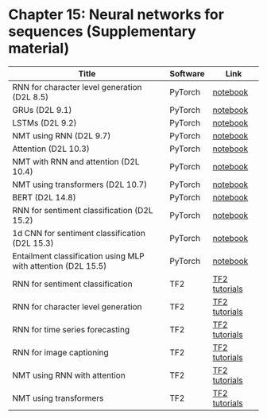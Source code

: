 # Chapter 15: Neural networks for sequences   (Supplementary material)


[rnn_torch]: https://colab.research.google.com/github/probml/pyprobml/blob/master/notebooks/rnn_torch.ipynb
[gru_torch]: https://colab.research.google.com/github/probml/pyprobml/blob/master/notebooks/gru_torch.ipynb
[lstm_torch]: https://colab.research.google.com/github/probml/pyprobml/blob/master/notebooks/lstm_torch.ipynb
[nmt_torch]: https://colab.research.google.com/github/probml/pyprobml/blob/master/notebooks/nmt_torch.ipynb
[attention_torch]: https://colab.research.google.com/github/probml/pyprobml/blob/master/notebooks/attention_torch.ipynb
[nmt_attention_torch]: https://colab.research.google.com/github/probml/pyprobml/blob/master/notebooks/nmt_attention_torch.ipynb
[transformers_torch]: https://colab.research.google.com/github/probml/pyprobml/blob/master/notebooks/transformers_torch.ipynb
[rnn_sentiment_torch]: https://colab.research.google.com/github/probml/pyprobml/blob/master/notebooks/rnn_sentiment_torch.ipynb
[cnn1d_sentiment_torch]: https://colab.research.google.com/github/probml/pyprobml/blob/master/notebooks/cnn1d_sentiment_torch.ipynb
[entailment_attention_mlp_torch]: https://colab.research.google.com/github/probml/pyprobml/blob/master/notebooks/entailment_attention_mlp_torch.ipynb
[bert_torch]: https://colab.research.google.com/github/probml/pyprobml/blob/master/notebooks/bert_torch.ipynb

|Title|Software|Link|
|-----------|----|----|
|RNN for character level generation (D2L 8.5)|PyTorch|[notebook][rnn_torch] |
|GRUs (D2L 9.1)|PyTorch|[notebook][gru_torch] |
|LSTMs (D2L 9.2)|PyTorch|[notebook][lstm_torch] |
|NMT using RNN (D2L 9.7)|PyTorch|[notebook][nmt_torch] |
|Attention (D2L 10.3)|PyTorch|[notebook][attention_torch] |
|NMT with RNN and attention (D2L 10.4)|PyTorch|[notebook][nmt_attention_torch] |
|NMT using transformers (D2L 10.7)|PyTorch|[notebook][transformers_torch] |
|BERT (D2L 14.8)| PyTorch| [notebook][bert_torch] |
|RNN for sentiment classification (D2L 15.2)| PyTorch | [notebook][rnn_sentiment_torch]
|1d CNN for sentiment classification (D2L 15.3)| PyTorch | [notebook][cnn1d_sentiment_torch]
|Entailment classification using MLP with attention (D2L 15.5)| PyTorch| [notebook][entailment_attention_mlp_torch] |
|RNN for sentiment classification|TF2|[TF2 tutorials](https://www.tensorflow.org/tutorials/text/text_classification_rnn)
|RNN for character level generation|TF2|[TF2 tutorials](https://www.tensorflow.org/tutorials/text/text_generation)
|RNN for time series forecasting|TF2|[TF2 tutorials](https://www.tensorflow.org/tutorials/structured_data/time_series)
|RNN for image captioning|TF2|[TF2 tutorials](https://www.tensorflow.org/tutorials/text/image_captioning)
|NMT using RNN with attention|TF2|[TF2 tutorials](https://www.tensorflow.org/tutorials/text/nmt_with_attention)
|NMT using transformers|TF2|[TF2 tutorials](https://www.tensorflow.org/tutorials/text/transformer)




